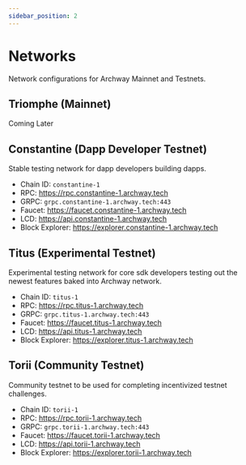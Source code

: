 ```yaml
---
sidebar_position: 2
---
```


# Networks

Network configurations for Archway Mainnet and Testnets.

## Triomphe (Mainnet) 
Coming Later

## Constantine (Dapp Developer Testnet)

Stable testing network for dapp developers building dapps.

- Chain ID: `constantine-1`
- RPC: https://rpc.constantine-1.archway.tech 
- GRPC: `grpc.constantine-1.archway.tech:443`
- Faucet: https://faucet.constantine-1.archway.tech 
- LCD: https://api.constantine-1.archway.tech  
- Block Explorer: https://explorer.constantine-1.archway.tech
<!-- - P2P Seed: `d46ddf80f6e4313b06209507135466847c7b4163@35.229.84.66:26656` -->

## Titus (Experimental Testnet) 

Experimental testing network for core sdk developers testing out the newest features baked into Archway network. 

- Chain ID: `titus-1`
- RPC: https://rpc.titus-1.archway.tech 
- GRPC: `grpc.titus-1.archway.tech:443`
- Faucet: https://faucet.titus-1.archway.tech 
- LCD: https://api.titus-1.archway.tech  
- Block Explorer: https://explorer.titus-1.archway.tech
<!-- - P2P Seed: `69a56ffcaf3766f52eeabb1915571d76bb9b0b8c@34.75.26.143:443` -->

## Torii (Community Testnet)

Community testnet to be used for completing incentivized testnet challenges.

- Chain ID: `torii-1`
- RPC: https://rpc.torii-1.archway.tech 
- GRPC: `grpc.torii-1.archway.tech:443`
- Faucet: https://faucet.torii-1.archway.tech 
- LCD: https://api.torii-1.archway.tech  
- Block Explorer: https://explorer.torii-1.archway.tech